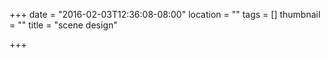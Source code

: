 +++
date = "2016-02-03T12:36:08-08:00"
location = ""
tags = []
thumbnail = ""
title = "scene design"

+++

